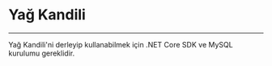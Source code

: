 # Yağ Kandili
---
Yağ Kandili'ni derleyip kullanabilmek için .NET Core SDK ve MySQL kurulumu gereklidir.
